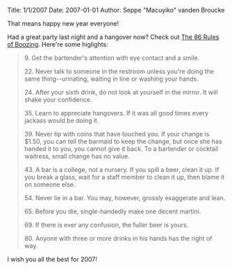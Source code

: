 Title: 1/1/2007
Date: 2007-01-01
Author: Seppe "Macuyiko" vanden Broucke

That means happy new year everyone!  
Had a great party last night and a hangover now? Check out [The 86 Rules of Boozing](http://www.moderndrunkardmagazine.com/issues/01-02/01_02_booze_rules.htm). Here're some higlights:
> 9\. Get the bartender's attention with eye contact and a smile.  >> 22\. Never talk to someone in the restroom unless you're doing the same thing--urinating, waiting in line or washing your hands.  >> 24\. After your sixth drink, do not look at yourself in the mirror. It will shake your confidence.  >> 35\. Learn to appreciate hangovers. If it was all good times every jackass would be doing it.  >> 39\. Never tip with coins that have touched you. If your change is $1.50, you can tell the barmaid to keep the change, but once she has handed it to you, you cannot give it back. To a bartender or cocktail waitress, small change has no value.  >> 43\. A bar is a college, not a nursery. If you spill a beer, clean it up. If you break a glass, wait for a staff member to clean it up, then blame it on someone else.  >> 54\. Never lie in a bar. You may, however, grossly exaggerate and lean.  >> 65\. Before you die, single-handedly make one decent martini.  >> 69\. If there is ever any confusion, the fuller beer is yours.  >
> 80\. Anyone with three or more drinks in his hands has the right of way. 
I wish you all the best for 2007!
